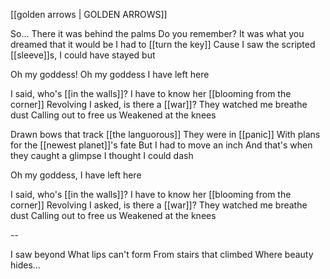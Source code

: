 [[golden arrows | GOLDEN ARROWS]]

So...
There it was behind the palms
Do you remember? It was what you dreamed that it would be
I had to [[turn the key]]
Cause I saw the scripted [[sleeve]]s, I could have stayed but

Oh my goddess!
Oh my goddess I have left here

I said, who's [[in the walls]]?
I have to know her
[[blooming from the corner]]
Revolving
I asked, is there a [[war]]?
They watched me breathe dust
Calling out to free us
Weakened at the knees

Drawn bows that track [[the languorous]]
They were in [[panic]]
With plans for the [[newest planet]]'s fate
But I had to move an inch
And that's when they caught a glimpse
I thought I could dash

Oh my goddess, I have left here

I said, who's [[in the walls]]?
I have to know her
[[blooming from the corner]]
Revolving
I asked, is there a [[war]]?
They watched me breathe dust
Calling out to free us
Weakened at the knees

--

I saw beyond
What lips can't form
From stairs that climbed
Where beauty hides...